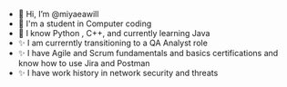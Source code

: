 - 👋 Hi, I’m @miyaeawill
- 👀 I'm a student in Computer coding
- 🌱 I know Python , C++, and currently learning Java
- ✨ I am currerntly transitioning to a QA Analyst role
- ✨ I have Agile and Scrum fundamentals and basics certifications and know how to use Jira and Postman
- ✨ I have work history in network security and threats 

<!---
miyaeawill/miyaeawill is a ✨ special ✨ repository because its `README.md` (this file) appears on your GitHub profile.
You can click the Preview link to take a look at your changes.
--->
